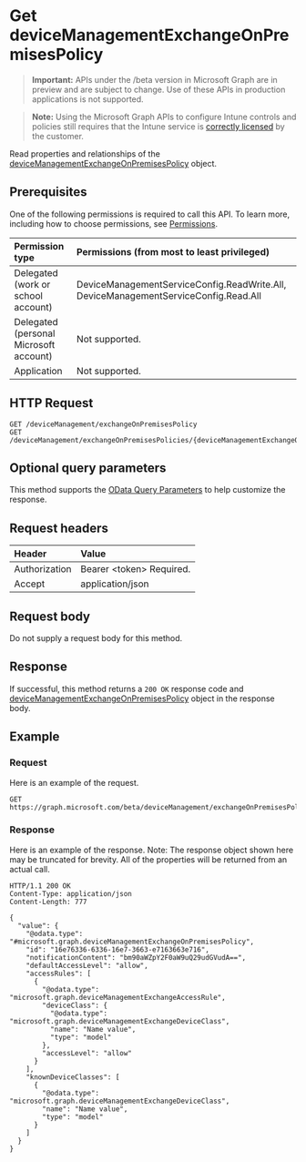 ﻿# Get deviceManagementExchangeOnPremisesPolicy

> **Important:** APIs under the /beta version in Microsoft Graph are in preview and are subject to change. Use of these APIs in production applications is not supported.

> **Note:** Using the Microsoft Graph APIs to configure Intune controls and policies still requires that the Intune service is [correctly licensed](https://go.microsoft.com/fwlink/?linkid=839381) by the customer.

Read properties and relationships of the [deviceManagementExchangeOnPremisesPolicy](../resources/intune_onboarding_devicemanagementexchangeonpremisespolicy.md) object.
## Prerequisites
One of the following permissions is required to call this API. To learn more, including how to choose permissions, see [Permissions](../../../concepts/permissions_reference.md).

|Permission type|Permissions (from most to least privileged)|
|:---|:---|
|Delegated (work or school account)|DeviceManagementServiceConfig.ReadWrite.All, DeviceManagementServiceConfig.Read.All|
|Delegated (personal Microsoft account)|Not supported.|
|Application|Not supported.|

## HTTP Request
<!-- {
  "blockType": "ignored"
}
-->
``` http
GET /deviceManagement/exchangeOnPremisesPolicy
GET /deviceManagement/exchangeOnPremisesPolicies/{deviceManagementExchangeOnPremisesPolicyId}
```

## Optional query parameters
This method supports the [OData Query Parameters](https://developer.microsoft.com/graph/docs/concepts/query_parameters) to help customize the response.
## Request headers
|Header|Value|
|:---|:---|
|Authorization|Bearer &lt;token&gt; Required.|
|Accept|application/json|

## Request body
Do not supply a request body for this method.

## Response
If successful, this method returns a `200 OK` response code and [deviceManagementExchangeOnPremisesPolicy](../resources/intune_onboarding_devicemanagementexchangeonpremisespolicy.md) object in the response body.

## Example
### Request
Here is an example of the request.
``` http
GET https://graph.microsoft.com/beta/deviceManagement/exchangeOnPremisesPolicy
```

### Response
Here is an example of the response. Note: The response object shown here may be truncated for brevity. All of the properties will be returned from an actual call.
``` http
HTTP/1.1 200 OK
Content-Type: application/json
Content-Length: 777

{
  "value": {
    "@odata.type": "#microsoft.graph.deviceManagementExchangeOnPremisesPolicy",
    "id": "16e76336-6336-16e7-3663-e7163663e716",
    "notificationContent": "bm90aWZpY2F0aW9uQ29udGVudA==",
    "defaultAccessLevel": "allow",
    "accessRules": [
      {
        "@odata.type": "microsoft.graph.deviceManagementExchangeAccessRule",
        "deviceClass": {
          "@odata.type": "microsoft.graph.deviceManagementExchangeDeviceClass",
          "name": "Name value",
          "type": "model"
        },
        "accessLevel": "allow"
      }
    ],
    "knownDeviceClasses": [
      {
        "@odata.type": "microsoft.graph.deviceManagementExchangeDeviceClass",
        "name": "Name value",
        "type": "model"
      }
    ]
  }
}
```





